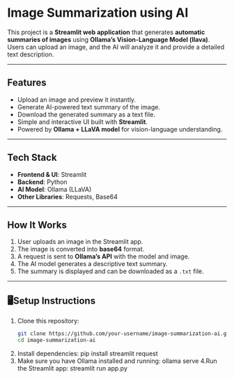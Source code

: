 # Image Summarization using AI

This project is a **Streamlit web application** that generates **automatic summaries of images** using **Ollama’s Vision-Language Model (llava)**.  
Users can upload an image, and the AI will analyze it and provide a detailed text description.

---

## Features
- Upload an image and preview it instantly.
- Generate AI-powered text summary of the image.
- Download the generated summary as a text file.
- Simple and interactive UI built with **Streamlit**.
- Powered by **Ollama + LLaVA model** for vision-language understanding.

---

## Tech Stack
- **Frontend & UI**: Streamlit  
- **Backend**: Python  
- **AI Model**: Ollama (LLaVA)  
- **Other Libraries**: Requests, Base64  

---

## How It Works
1. User uploads an image in the Streamlit app.  
2. The image is converted into **base64** format.  
3. A request is sent to **Ollama’s API** with the model and image.  
4. The AI model generates a descriptive text summary.  
5. The summary is displayed and can be downloaded as a `.txt` file.  

---


## 🖥Setup Instructions
1. Clone this repository:
   ```bash
   git clone https://github.com/your-username/image-summarization-ai.git
   cd image-summarization-ai
2. Install dependencies:
   pip install streamlit request 
3. Make sure you have Ollama installed and running:
    ollama serve
4.Run the Streamlit app:
   streamlit run app.py
